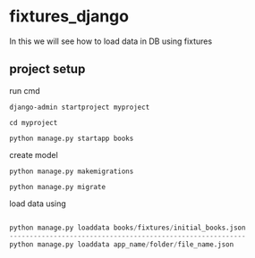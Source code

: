 # fixtures_django
In this we will see how to load data in DB using fixtures

## project setup

run cmd

```
django-admin startproject myproject

cd myproject

python manage.py startapp books

```

create model

```
python manage.py makemigrations

python manage.py migrate
```

load data using

```python

python manage.py loaddata books/fixtures/initial_books.json
-----------------------------------------------------------
python manage.py loaddata app_name/folder/file_name.json


```
